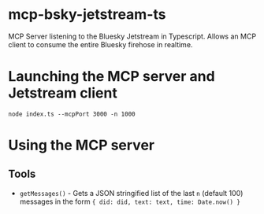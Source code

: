 # mcp-bsky-jetstream-ts
MCP Server listening to the Bluesky Jetstream in Typescript. Allows an MCP client to consume the entire Bluesky firehose in realtime.

# Launching the MCP server and Jetstream client

```
node index.ts --mcpPort 3000 -n 1000
```

# Using the MCP server
## Tools
* `getMessages()` - Gets a JSON stringified list of the last `n` (default 100) messages in the form `{ did: did, text: text, time: Date.now() }`
